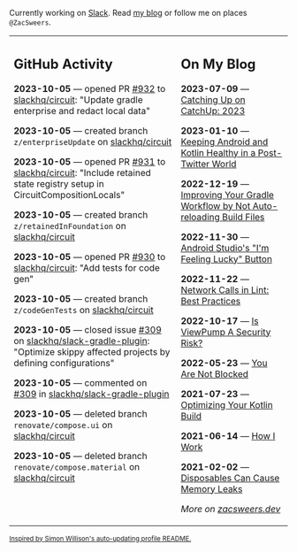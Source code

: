 Currently working on [Slack](https://slack.com/). Read [my blog](https://zacsweers.dev/) or follow me on places `@ZacSweers`.

<table><tr><td valign="top" width="60%">

## GitHub Activity
<!-- githubActivity starts -->
**2023-10-05** — opened PR [#932](https://github.com/slackhq/circuit/pull/932) to [slackhq/circuit](https://github.com/slackhq/circuit): "Update gradle enterprise and redact local data"

**2023-10-05** — created branch `z/enterpriseUpdate` on [slackhq/circuit](https://github.com/slackhq/circuit)

**2023-10-05** — opened PR [#931](https://github.com/slackhq/circuit/pull/931) to [slackhq/circuit](https://github.com/slackhq/circuit): "Include retained state registry setup in CircuitCompositionLocals"

**2023-10-05** — created branch `z/retainedInFoundation` on [slackhq/circuit](https://github.com/slackhq/circuit)

**2023-10-05** — opened PR [#930](https://github.com/slackhq/circuit/pull/930) to [slackhq/circuit](https://github.com/slackhq/circuit): "Add tests for code gen"

**2023-10-05** — created branch `z/codeGenTests` on [slackhq/circuit](https://github.com/slackhq/circuit)

**2023-10-05** — closed issue [#309](https://github.com/slackhq/slack-gradle-plugin/issues/309) on [slackhq/slack-gradle-plugin](https://github.com/slackhq/slack-gradle-plugin): "Optimize skippy affected projects by defining configurations"

**2023-10-05** — commented on [#309](https://github.com/slackhq/slack-gradle-plugin/issues/309#issuecomment-1749532353) in [slackhq/slack-gradle-plugin](https://github.com/slackhq/slack-gradle-plugin)

**2023-10-05** — deleted branch `renovate/compose.ui` on [slackhq/circuit](https://github.com/slackhq/circuit)

**2023-10-05** — deleted branch `renovate/compose.material` on [slackhq/circuit](https://github.com/slackhq/circuit)
<!-- githubActivity ends -->
</td><td valign="top" width="40%">

## On My Blog
<!-- blog starts -->
**2023-07-09** — [Catching Up on CatchUp: 2023](https://www.zacsweers.dev/catching-up-on-catchup-2023/)

**2023-01-10** — [Keeping Android and Kotlin Healthy in a Post-Twitter World](https://www.zacsweers.dev/keeping-android-healthy/)

**2022-12-19** — [Improving Your Gradle Workflow by Not Auto-reloading Build Files](https://www.zacsweers.dev/improving-your-workflow-by-not-auto-reloading-build-files/)

**2022-11-30** — [Android Studio's "I'm Feeling Lucky" Button](https://www.zacsweers.dev/android-studios-im-feeling-lucky-button/)

**2022-11-22** — [Network Calls in Lint: Best Practices](https://www.zacsweers.dev/network-calls-in-lint-best-practices/)

**2022-10-17** — [Is ViewPump A Security Risk?](https://www.zacsweers.dev/is-viewpump-a-security-risk/)

**2022-05-23** — [You Are Not Blocked](https://www.zacsweers.dev/you-are-not-blocked/)

**2021-07-23** — [Optimizing Your Kotlin Build](https://www.zacsweers.dev/optimizing-your-kotlin-build/)

**2021-06-14** — [How I Work](https://www.zacsweers.dev/how-i-work/)

**2021-02-02** — [Disposables Can Cause Memory Leaks](https://www.zacsweers.dev/disposables-can-cause-memory-leaks/)
<!-- blog ends -->
_More on [zacsweers.dev](https://zacsweers.dev/)_
</td></tr></table>

<sub><a href="https://simonwillison.net/2020/Jul/10/self-updating-profile-readme/">Inspired by Simon Willison's auto-updating profile README.</a></sub>